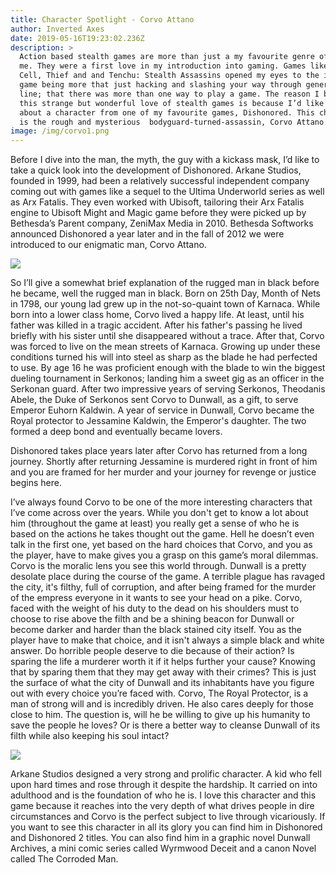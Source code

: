 ```yaml
---
title: Character Spotlight - Corvo Attano
author: Inverted Axes
date: 2019-05-16T19:23:02.236Z
description: >
  Action based stealth games are more than just a my favourite genre of game for
  me. They were a first love in my introduction into gaming. Games like Splinter
  Cell, Thief and and Tenchu: Stealth Assassins opened my eyes to the idea of a
  game being more that just hacking and slashing your way through generic story
  line; that there was more than one way to play a game. The reason I bring up
  this strange but wonderful love of stealth games is because I’d like to talk
  about a character from one of my favourite games, Dishonored. This character
  is the rough and mysterious  bodyguard-turned-assassin, Corvo Attano.
image: /img/corvo1.png
---
```



Before I dive into the man, the myth, the guy with a kickass mask, I’d like to take a quick look into the development of Dishonored. Arkane Studios, founded in 1999, had been a relatively successful independent company coming out with games like a sequel to the Ultima Underworld series as well as Arx Fatalis. They even worked with Ubisoft, tailoring their Arx Fatalis engine to Ubisoft Might and Magic game before they were picked up by Bethesda’s Parent company, ZeniMax Media in 2010. Bethesda Softworks announced Dishonored a year later and in the fall of 2012 we were introduced to our enigmatic man, Corvo Attano.

![](/img/corvo.png)

So I’ll give a somewhat brief explanation of the rugged man in black before he became, well the rugged man in black. Born on 25th Day, Month of Nets in 1798, our young lad grew up in the not-so-quaint town of Karnaca.  While born into a lower class home, Corvo lived a happy life. At least, until his father was killed in a tragic accident. After his father's passing he lived briefly with his sister until she disappeared without a trace. After that, Corvo was forced to live on the mean streets of Karnaca. Growing up under these conditions turned his will into steel as sharp as the blade he had perfected to use. By age 16 he was proficient enough with the blade to win the biggest dueling tournament in Serkonos; landing him a sweet gig as an officer in the Serkonan guard. After two impressive years of  serving Serkonos, Theodanis Abele, the Duke of Serkonos sent Corvo to Dunwall, as a gift, to serve Emperor Euhorn Kaldwin. A year of service in Dunwall, Corvo became the Royal protector to Jessamine Kaldwin, the Emperor's daughter. The two formed a deep bond and eventually became lovers.



Dishonored takes place years later after Corvo has returned from a long journey. Shortly after returning Jessamine is murdered right in front of him and you are framed for her murder and your journey for revenge or justice begins here.



I’ve always found Corvo to be one of the more interesting characters that I’ve come across over the years. While you don't get to know a lot about him (throughout the game at least) you really get a sense of who he is based on the actions he takes thought out the game. Hell he doesn’t even talk in the first one, yet based on the hard choices that Corvo, and you as the player, have to make gives you a grasp on this game’s moral dilemmas. Corvo is the moralic lens you see this world through.  Dunwall is a pretty desolate place during the course of the game. A terrible plague has ravaged the city, it's filthy, full of corruption, and after being framed for the murder of the empress everyone in it wants to see your head on a pike. Corvo, faced with the weight of his duty to the dead on his shoulders must to choose to rise above the filth and be a shining beacon for Dunwall or become darker and harder than the black stained city itself. You as the player have to make that choice, and it isn't always a simple black and white answer. Do horrible people deserve to die because of their action? Is sparing the life a murderer worth it if it helps further your cause? Knowing that by sparing them that they may get away with their crimes? This is just the surface of what the city of Dunwall and its inhabitants have you figure out with every choice you’re faced with. Corvo, The Royal Protector, is a man of strong will and is incredibly driven. He also cares deeply for those close to him. The question is, will he be willing to give up his humanity to save the people he loves? Or is there a better way to cleanse Dunwall of its filth while also keeping his soul intact?

![](/img/corvo-1.jpg)

Arkane Studios designed a very strong and prolific character. A kid who fell upon hard times and rose through it despite the hardship. It carried on into adulthood and is the foundation of who he is. I love this character and this game because it reaches into the very depth of what drives people in dire circumstances and Corvo is the perfect subject to live through vicariously. If you want to see this character in all its glory you can find him in Dishonored and Dishonored 2 titles. You can also find him in a graphic novel Dunwall Archives, a mini comic series called Wyrmwood Deceit and a canon Novel called The Corroded Man.

